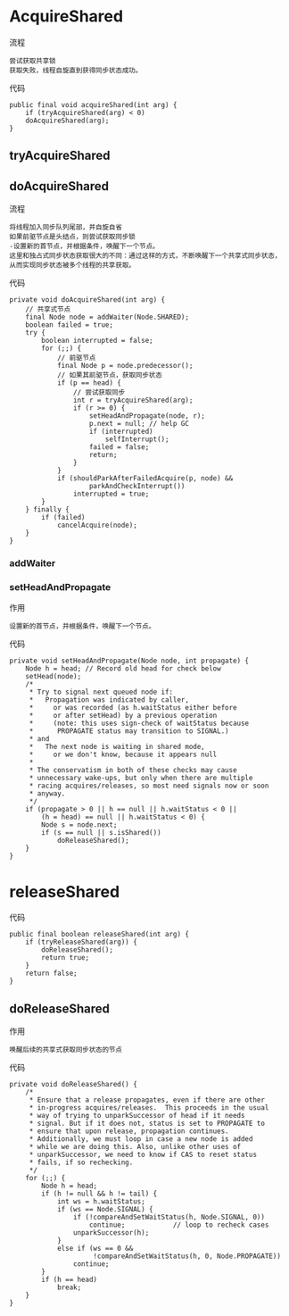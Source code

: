 



# AcquireShared

流程


	尝试获取共享锁
	获取失败，线程自旋直到获得同步状态成功。


代码

	public final void acquireShared(int arg) {
	    if (tryAcquireShared(arg) < 0)
		doAcquireShared(arg);
	}



## tryAcquireShared

	

## doAcquireShared

流程

	将线程加入同步队列尾部，并自旋自省
	如果前驱节点是头结点，则尝试获取同步锁
	-设置新的首节点，并根据条件，唤醒下一个节点。
	这里和独占式同步状态获取很大的不同：通过这样的方式，不断唤醒下一个共享式同步状态， 从而实现同步状态被多个线程的共享获取。


代码

	private void doAcquireShared(int arg) {
		// 共享式节点
		final Node node = addWaiter(Node.SHARED);
		boolean failed = true;
		try {
			boolean interrupted = false;
			for (;;) {
				// 前驱节点
				final Node p = node.predecessor();
				// 如果其前驱节点，获取同步状态
				if (p == head) {
					// 尝试获取同步
					int r = tryAcquireShared(arg);
					if (r >= 0) {
						setHeadAndPropagate(node, r);
						p.next = null; // help GC
						if (interrupted)
							selfInterrupt();
						failed = false;
						return;
					}
				}
				if (shouldParkAfterFailedAcquire(p, node) &&
						parkAndCheckInterrupt())
					interrupted = true;
			}
		} finally {
			if (failed)
				cancelAcquire(node);
		}
	}

### addWaiter

### setHeadAndPropagate

作用

	设置新的首节点，并根据条件，唤醒下一个节点。


代码

	private void setHeadAndPropagate(Node node, int propagate) {
		Node h = head; // Record old head for check below
		setHead(node);
		/*
		 * Try to signal next queued node if:
		 *   Propagation was indicated by caller,
		 *     or was recorded (as h.waitStatus either before
		 *     or after setHead) by a previous operation
		 *     (note: this uses sign-check of waitStatus because
		 *      PROPAGATE status may transition to SIGNAL.)
		 * and
		 *   The next node is waiting in shared mode,
		 *     or we don't know, because it appears null
		 *
		 * The conservatism in both of these checks may cause
		 * unnecessary wake-ups, but only when there are multiple
		 * racing acquires/releases, so most need signals now or soon
		 * anyway.
		 */
		if (propagate > 0 || h == null || h.waitStatus < 0 ||
			(h = head) == null || h.waitStatus < 0) {
			Node s = node.next;
			if (s == null || s.isShared())
				doReleaseShared();
		}
	}



# releaseShared

代码

	public final boolean releaseShared(int arg) {
	    if (tryReleaseShared(arg)) {
	        doReleaseShared();
	        return true;
	    }
	    return false;
	}

## doReleaseShared

作用

	唤醒后续的共享式获取同步状态的节点


代码

	private void doReleaseShared() {
		/*
		 * Ensure that a release propagates, even if there are other
		 * in-progress acquires/releases.  This proceeds in the usual
		 * way of trying to unparkSuccessor of head if it needs
		 * signal. But if it does not, status is set to PROPAGATE to
		 * ensure that upon release, propagation continues.
		 * Additionally, we must loop in case a new node is added
		 * while we are doing this. Also, unlike other uses of
		 * unparkSuccessor, we need to know if CAS to reset status
		 * fails, if so rechecking.
		 */
		for (;;) {
			Node h = head;
			if (h != null && h != tail) {
				int ws = h.waitStatus;
				if (ws == Node.SIGNAL) {
					if (!compareAndSetWaitStatus(h, Node.SIGNAL, 0))
						continue;            // loop to recheck cases
					unparkSuccessor(h);
				}
				else if (ws == 0 &&
						 !compareAndSetWaitStatus(h, 0, Node.PROPAGATE))
					continue;           
			}
			if (h == head)                  
				break;
		}
	}




